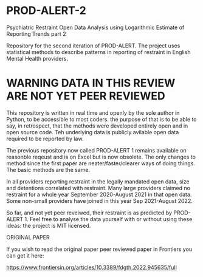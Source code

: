 # PROD-ALERT-2
Psychiatric Restraint Open Data Analysis using Logarithmic Estimate of Reporting Trends part 2

Repository for the second iteration of PROD-ALERT.
The project uses statistical methods to describe patterns in reporting of restraint in English Mental Health providers.

# WARNING DATA IN THIS REVIEW ARE NOT YET PEER REVIEWED

This repository is written in real time and openly by the sole author in Python, to be accessible to most coders.
the purpose of that is to be able to say, in retrospect, that the methods were developed entirely open and in open source code. Teh underlying data is publicly avilable open data required to be reported by law.

The previous repository now called PROD-ALERT 1 remains available on reasonble reqeust and is on Excel but is now obsolete. The only changes to method since the first paper are neater/faster/clearer ways of doing things.
The basic methods are the same.

In all providers reporting restraint in the legally mandated open data, size and detentions correlated with restraint.
Many large providers claimed no restraint for a whole year September 2020-August 2021 in that open data.
Some non-small providers have joined in this year Sep 2021-August 2022.

So far, and not yet peer reveiwed, their restraint is as predicted by PROD-ALERT 1.
Feel free to analyse the data yourself with or without using these ideas: the project is MIT licensed.


ORIGINAL PAPER

If you wish to read the original paper peer reviewed paper in Frontiers you can get it here:

  https://www.frontiersin.org/articles/10.3389/fdgth.2022.945635/full
